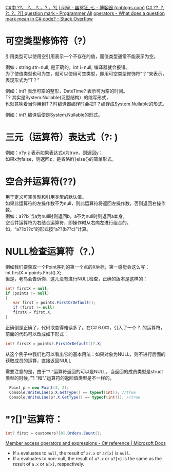 [C#中 ??、 ?、 ?: 、?.、?[ ] 问号 - 幽冥狂_七 - 博客园 (cnblogs.com)](https://www.cnblogs.com/youmingkuang/p/11459615.html)
[C# ??, ?, ?:, ?., ?[] question mark - Programmer All](https://www.programmerall.com/article/20582221/)
[operators - What does a question mark mean in C# code? - Stack Overflow](https://stackoverflow.com/questions/43075113/what-does-a-question-mark-mean-in-c-sharp-code)

# 可空类型修饰符（?）
引用类型可以使用空引用表示一个不存在的值，而值类型通常不能表示为空。  

例如：string str=null; 是正确的，int i=null; 编译器就会报错。  
为了使值类型也可为空，就可以使用可空类型，即用可空类型修饰符"？“来表示，表现形式为"T？”  

例如：int? 表示可空的整形，DateTime? 表示可为空的时间。  
T? 其实是System.Nullable(泛型结构）的缩写形式，  
也就意味着当你用到T？时编译器编译时会把T？编译成System.Nullable的形式。 

例如：int?,编译后便是System.Nullable的形式。

# 三元（运算符）表达式（?: )
例如：x?y:z 表示如果表达式x为true，则返回y；  
如果x为false，则返回z，是省略if{}else{}的简单形式。

# 空合并运算符(??)
用于定义可空类型和引用类型的默认值。  
如果此运算符的左操作数不为null，则此运算符将返回左操作数，否则返回右操作数。  
例如：a??b 当a为null时则返回b，a不为null时则返回a本身。  
空合并运算符为右结合运算符，即操作时从右向左进行组合的。  
如，“a??b??c”的形式按“a??(b??c)”计算。

# NULL检查运算符（?.）
例如我们要获取一个Point序列的第一个点的X坐标，第一感觉会这么写：  
int firstX = points.First().X;  
但是，老鸟会告诉你，这儿没有进行NULL检查，正确的版本是这样的：
```C#
int? firstX = null;
if (points != null)
{
　　var first = points.FirstOrDefault();
　　if (first != null)
　　firstX = first.X;
}
```

正确倒是正确了，代码取变得难读多了。在C# 6.0中，引入了一个 ?. 的运算符，前面的代码可以改成如下形式：
```C#
int? firstX = points?.FirstOrDefault()?.X;
```

从这个例子中我们也可以看出它的基本用法：如果对象为NULL，则不进行后面的获取成员的运算，直接返回NULL

需要注意的是，由于"?.“运算符返回的可以是NULL，当返回的成员类型是struct类型的时候，”?.“和”."运算符的返回值类型是不一样的。
```C#
　Point p = new Point(3, 2);
　Console.WriteLine(p.X.GetType() == typeof(int)); //true
　Console.WriteLine(p?.X.GetType() == typeof(int?)); //true
```

#  "?[]"运算符：
```C#
int? first = customers?[0].Orders.Count();
```
[Member access operators and expressions - C# reference | Microsoft Docs](https://docs.microsoft.com/en-us/dotnet/csharp/language-reference/operators/member-access-operators#null-conditional-operators--and-)

-   If `a` evaluates to `null`, the result of `a?.x` or `a?[x]` is `null`.
- If `a` evaluates to non-null, the result of `a?.x` or `a?[x]` is the same as the result of `a.x` or `a[x]`, respectively.